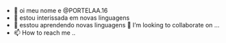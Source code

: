 - 👋 oi meu nome e  @PORTELAA.16
- 👀 estou interissada em novas linguagens
- 🌱  esstou aprendendo novas linguagens 💞️ I’m looking to collaborate on ...
- 📫 How to reach me ..
